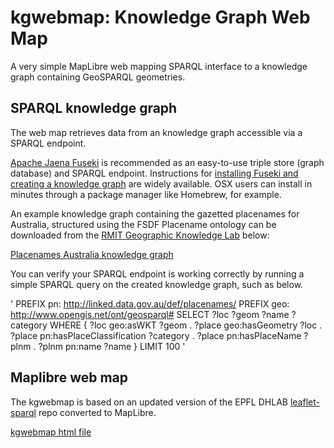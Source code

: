 # kgwebmap: Knowledge Graph Web Map
A very simple MapLibre web mapping SPARQL interface to a knowledge graph containing GeoSPARQL geometries. 

## SPARQL knowledge graph
The web map retrieves data from an knowledge graph accessible via a SPARQL endpoint. 

[Apache Jaena Fuseki](https://jena.apache.org/documentation/fuseki2/) is recommended as an easy-to-use triple store (graph database) and SPARQL endpoint. Instructions for [installing Fuseki and creating a knowledge graph](https://medium.com/@rrichajalota234/how-to-apache-jena-fuseki-3-x-x-1304dd810f09) are widely available. OSX users can install in minutes through a package manager like Homebrew, for example. 

An example knowledge graph containing the gazetted placenames for Australia, structured using the FSDF Placename ontology can be downloaded from the [RMIT Geographic Knowledge Lab](http://gkl.rmit.melbourne) below:

[Placenames Australia knowledge graph](http://gkl.rmit.melbourne/pnkg_2025_03_18.ttl)

You can verify your SPARQL endpoint is working correctly by running a simple SPARQL query on the created knowledge graph, such as below. 

'
PREFIX pn: <http://linked.data.gov.au/def/placenames/>
PREFIX geo: <http://www.opengis.net/ont/geosparql#> 
SELECT  ?loc ?geom ?name ?category
WHERE   {
        ?loc geo:asWKT ?geom .
        ?place geo:hasGeometry ?loc .
        ?place pn:hasPlaceClassification ?category .
        ?place pn:hasPlaceName ?plnm .
        ?plnm pn:name ?name
}
LIMIT 100
'

## Maplibre web map

The kgwebmap is based on an updated version of the EPFL DHLAB [leaflet-sparql](https://github.com/dhlab-epfl/leaflet-sparql) repo converted to MapLibre. 

[kgwebmap html file](kgwebmap.html)

